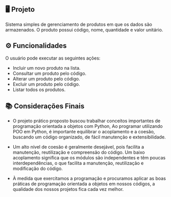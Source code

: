 ## 🖥️ Projeto
Sistema simples de gerenciamento de produtos em que os dados são armazenados. O produto possui código, nome, quantidade e valor unitário.


## ⚙ Funcionalidades
O usuário pode executar as seguintes ações:

- Incluir um novo produto na lista.
- Consultar um produto pelo código.
- Alterar um produto pelo código.
- Excluir um produto pelo código.
- Listar todos os produtos.


## 📚 Considerações Finais
- O projeto prático proposto buscou trabalhar conceitos importantes de programação
orientada a objetos com Python, Ao programar utilizando POO em Python, é importante equilibrar o acoplamento e a coesão, buscando um código organizado, de fácil manutenção e extensibilidade.

- Um alto nível de coesão é geralmente desejável, pois facilita a manutenção, reutilização e
compreensão do código. Um baixo acoplamento significa que os módulos são independentes e
têm poucas interdependências, o que facilita a manutenção, reutilização e modificação do código.

- À medida que exercitamos a programação e procuramos aplicar as boas práticas de
programação orientada a objetos em nossos códigos, a qualidade dos nossos projetos fica
cada vez melhor.

